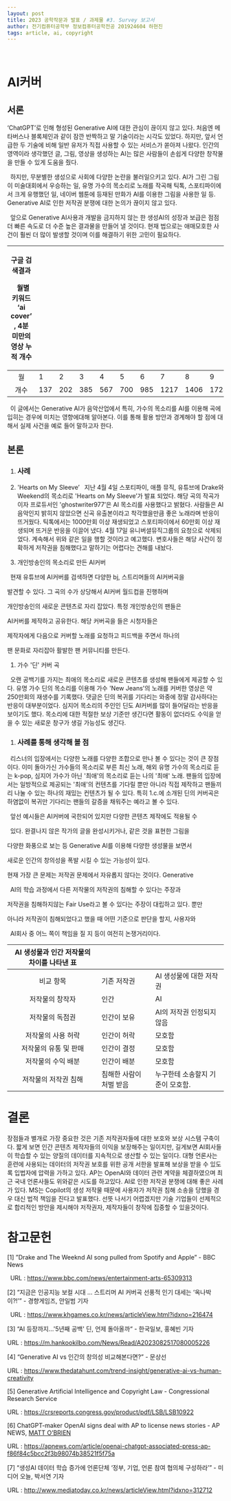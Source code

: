 ```yaml
---
layout: post
title: 2023 공학작문과 발표 / 과제물 #3. Survey 보고서 
author: 전기컴퓨터공학부 정보컴퓨터공학전공 201924604 하현진
tags: article, ai, copyright
---
```

﻿

# <a name="_h1iacl75ms3q"></a>AI커버

## <a name="_9dcxec1hr1jv"></a>서론
‘ChatGPT’로 인해 형성된 Generative AI에 대한 관심이 끊이지 않고 있다. 처음엔 메타버스나 블록체인과 같이 잠깐 반짝하고 말 기술이라는 시각도 있었다. 하지만, 앞서 언급한 두 기술에 비해 일반 유저가 직접 사용할 수 있는 서비스가 쏟아져 나왔다. 인간의 영역이라 생각했던 글, 그림, 영상을 생성하는 AI는 많은 사람들이 손쉽게 다양한 창작물을 만들 수 있게 도움을 줬다.

` `하지만, 무분별한 생성으로 사회에 다양한 논란을 불러일으키고 있다. AI가 그린 그림이 미술대회에서 우승하는 일, 유명 가수의 목소리로 노래를 작곡해 틱톡, 스포티파이에서 크게 유행했던 일, 네이버 웹툰에 등재된 만화가 AI를 이용한 그림을 사용한 일 등. Generative AI로 인한 저작권 분쟁에 대한 논의가 끊이지 않고 있다. 

` `앞으로 Generative AI사용과 개발을 금지하지 않는 한 생성AI의 성장과 보급은 점점 더 빠른 속도로 더 수준 높은 결과물을 만들어 낼 것이다. 현재 법으로는 애매모호한 사건이 훨씬 더 많이 발생할 것이며 이를 해결하기 위한 고민이 필요하다. 


|<p>구글 검색결과</p><p>` `월별 키워드 ‘ai cover’ , 4분 미만의 영상 누적 개수</p>||||||||||
| :-: | :- | :- | :- | :- | :- | :- | :- | :- | :- |
|월|1|2|3|4|5|6|7|8|9|
|개수|137|202|385|567|700|985|1217|1406|1723|


` `이 글에서는 Generative AI가 음악산업에서 특히, 가수의 목소리를 AI를 이용해 곡에 입히는 경우에 미치는 영향에대해 알아본다. 이를 통해 활용 방안과 경계해야 할 점에 대해서 실제 사건을 예로 들어 말하고자 한다.

## <a name="_71oqp14yc6u2"></a>본론
1. ### <a name="_y6isw18d6x8q"></a>사례
1. 'Hearts on My Sleeve’
   ` `지난 4월 4일 스포티파이, 애플 뮤직, 유튜브에 Drake와 Weekend의 목소리로 'Hearts on My Sleeve’가 발표 되었다. 해당 곡의 작곡가이자 프로듀서인 'ghostwriter977’은 AI 목소리를 사용했다고 밝혔다. 사람들은  AI음악인지 밝히지 않았으면 신곡 유출본이라고 착각했을만큼 좋은 노래라며 반응이 뜨거웠다. 틱톡에서는 1000만회 이상 재생되었고 스포티파이에서 60만회 이상 재생되며 뜨거운 반응을 이끌어 냈다.  4월 17일 유니버셜뮤직그룹의 요청으로 삭제되었다. 계속해서 위와 같은 일을 행할 것이라고 예고했다. 변호사들은 해당 사건이 정확하게 저작권을 침해했다고 말하기는 어렵다는 견해를 내놨다.

1. 개인방송인의 목소리로 만든 AI커버

` `현재 유튜브에 AI커버를 검색하면 다양한 bj, 스트리머들의 AI커버곡을

발견할 수 있다. 그 곡의 수가 상당해서 AI커버 월드컵을 진행하며 

개인방송인의 새로운 콘텐츠로 자리 잡았다. 특정 개인방송인의 팬들은 

AI커버를 제작하고 공유한다. 해당 커버곡을 들은 시청자들은 

제작자에게 다음으로 커버할 노래를 요청하고 피드백을 주면서 하나의 

팬 문화로 자리잡아 활발한 팬 커뮤니티를 만든다.

1. 가수 '딘' 커버 곡

` `오랜 공백기를 가지는 최애의 목소리로 새로운 콘텐츠를 생성해 팬들에게 제공할 수 있다. 유명 가수 딘의 목소리를 이용해 가수 'New Jeans'의 노래를 커버한 영상은 약 250만회의 재생수를 기록했다. 댓글은 딘의 복귀를 기다리는 와중에 정말 감사하다는 반응이 대부분이었다. 심지어 목소리의 주인인 딘도 AI커버를 많이 들어달라는 반응을 보이기도 했다. 목소리에 대한 적절한 보상 기준만 생긴다면 활동이 없더라도 수익을 얻을 수 있는 새로운 창구가 생길 가능성도 생긴다.
1. ### <a name="_mi8g2ys0h742"></a>사례를 통해 생각해 볼 점
` `리스너의 입장에서는 다양한 노래를 다양한 조합으로 만나 볼 수 있다는 것이 큰 장점이다. 이미 돌아가신 가수들의 목소리로 부른 최신 노래, 해외 유명 가수의 목소리로 듣는 k-pop, 심지어 가수가 아닌 '최애'의 목소리로 듣는 나의 '최애' 노래. 팬들의 입장에서는 일방적으로 제공되는 '최애'의 컨텐츠를 기다릴 뿐만 아니라 직접 제작하고 팬들끼리 나눌 수 있는 하나의 재밌는 컨텐츠가 될 수 있다. 특히 1.c.에 소개된 딘의 커버곡은 하염없이 복귀만 기다리는 팬들의 갈증을 채워주는 예라고 볼 수 있다.

` `앞선 예시들은 AI커버에 국한되어 있지만 다양한 콘텐츠 제작에도 적용될 수 

` `있다. 	완결나지 않은 작가의 글을 완성시키거나, 같은 것을 표현한 그림을 

다양한 화풍으로 보는 등 Generative AI를 이용해 다양한 생성물을 보면서

새로운 인간의 창의성을 폭발 시킬 수 있는 가능성이 있다.



현재 가장 큰 문제는 저작권 문제에서 자유롭지 않다는 것이다. Generative

` `AI의 학습 과정에서 다른 저작물의 저작권의 침해할 수 있다는 주장과 

저작권을 침해하지않는 Fair Use라고 볼 수 있다는 주장이 대립하고 있다. 뿐만 

아니라 저작권이 침해되었다고 했을 때 어떤 기준으로 판단을 할지, 사용자와 

` `AI회사 중 어느 쪽이 책임을 질 지 등이 여전히 논쟁거리이다.

|AI 생성물과 인간 저작물의 차이를 나타낸 표|||
| :-: | :- | :- |
|비교 항목|기존 저작권|AI 생성물에 대한 저작권|
|저작물의 창작자|인간|AI|
|저작물의 독점권|인간이 보유|AI의 저작권 인정되지 않음|
|저작물의 사용 허락|인간이 허락|모호함|
|저작물의 유통 및 판매|인간이 결정|모호함|
|저작물의 수익 배분|인간이 배분|모호함|
|저작물의 저작권 침해|침해한 사람이 처벌 받음|누구한테 소송할지 기준이 모호함.|
# <a name="_8fi9tt8yuy1x"></a>결론
장점들과 별개로 가장 중요한 것은 기존 저작권자들에 대한 보호와 보상 시스템 구축이다. 짧게 보면 인간 콘텐츠 제작자들의 이익을 보장해주는 일이지만, 길게보면 AI회사들이 학습할 수 있는 양질의 데이터를 지속적으로 생산할 수 있는 일이다. 대형 언론사는 훈련에 사용되는 데이터의 저작권 보호를 위한 공개 서한을 발표해 보상을 받을 수 있도록 입법자에 압력을 가하고 있다. AP는 OpenAI와 데이터 관련 계약을 체결하였으며 최근 국내 언론사들도 위와같은 시도를 하고있다. AI로 인한 저작권 분쟁에 대해 좋은 사례가 있다. MS는 Copilot의 생성 저작물 때문에 사용자가 저작권 침해 소송을 당했을 경우 대신 법적 책임을 진다고 발표했다. 선뜻 나서기 어렵겠지만 기술 기업들이 선제적으로 합리적인 방안을 제시해야 저작권자, 제작자들이 창작에 집중할 수 있을것이다.

#
# <a name="_wb3q3h2wgx6c"></a><a name="_962fgvtqp9ty"></a>참고문헌
[1] ”Drake and The Weeknd AI song pulled from Spotify and Apple” - BBC News

` `URL :  <https://www.bbc.com/news/entertainment-arts-65309313>

[2] “지금은 인공지능 보컬 시대 … 스트리머 AI 커버곡 선풍적 인기 대세는 ‘옥나박이?!’” - 경향게임즈, 안일범 기자

` `URL :  <https://www.khgames.co.kr/news/articleView.html?idxno=216474>

[3] “AI 등장까지...'5년째 공백' 딘, 언제 돌아올까“ - 한국일보, 홍혜빈 기자 

URL : <https://m.hankookilbo.com/News/Read/A2023082517080005226>

[4] “Generative AI vs 인간의 창의성 비교해본다면?” - 문상선

URL : <https://www.thedatahunt.com/trend-insight/generative-ai-vs-human-creativity>

[5] Generative Artificial Intelligence and Copyright Law - Congressional Research Service

URL : <https://crsreports.congress.gov/product/pdf/LSB/LSB10922>

[6]  ChatGPT-maker OpenAI signs deal with AP to license news stories - AP NEWS, [MATT O’BRIEN](https://apnews.com/author/matt-obrien)

URL : <https://apnews.com/article/openai-chatgpt-associated-press-ap-f86f84c5bcc2f3b98074b38521f5f75a>

[7] “생성AI 데이터 학습 증가에 언론단체 ‘정부, 기업, 언론 참여 협의체 구성하라’” - 미디어 오늘, 박서연 기자

URL : <http://www.mediatoday.co.kr/news/articleView.html?idxno=312712>






